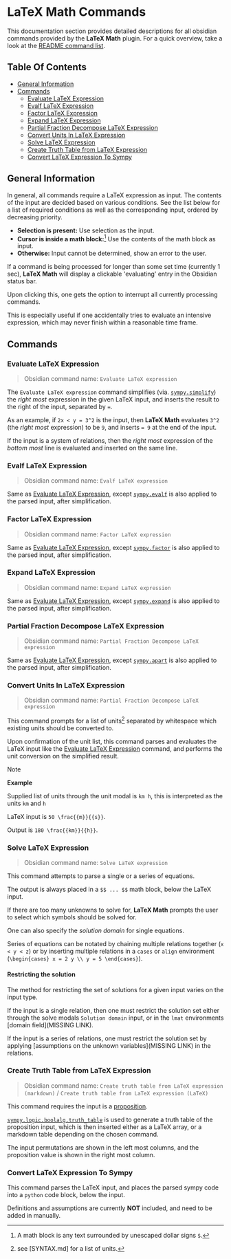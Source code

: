 
<!-- omit in toc -->
# LaTeX Math Commands

This documentation section provides detailed descriptions for all obsidian commands provided by the **LaTeX Math** plugin. For a quick overview, take a look at the [README command list](../README.md#command-list).

<!-- omit in toc -->
## Table Of Contents

- [General Information](#general-information)
- [Commands](#commands)
  - [Evaluate LaTeX Expression](#evaluate-latex-expression)
  - [Evalf LaTeX Expression](#evalf-latex-expression)
  - [Factor LaTeX Expression](#factor-latex-expression)
  - [Expand LaTeX Expression](#expand-latex-expression)
  - [Partial Fraction Decompose LaTeX Expression](#partial-fraction-decompose-latex-expression)
  - [Convert Units In LaTeX Expression](#convert-units-in-latex-expression)
  - [Solve LaTeX Expression](#solve-latex-expression)
  - [Create Truth Table from LaTeX Expression](#create-truth-table-from-latex-expression)
  - [Convert LaTeX Expression To Sympy](#convert-latex-expression-to-sympy)

## General Information

In general, all commands require a LaTeX expression as input.
The contents of the input are decided based on various conditions.
See the list below for a list of required conditions as well as the corresponding input, ordered by decreasing priority.

- **Selection is present:** Use selection as the input.
- **Cursor is inside a math block:**[^math-block] Use the contents of the math block as input.
- **Otherwise:** Input cannot be determined, show an error to the user.

[^math-block]: A math block is any text surrounded by unescaped dollar signs `$`.

If a command is being processed for longer than some set time (currently 1 sec), **LaTeX Math** will display a clickable 'evaluating' entry in the Obsidian status bar.

Upon clicking this, one gets the option to interrupt all currently processing commands.

This is especially useful if one accidentally tries to evaluate an intensive expression, which may never finish within a reasonable time frame.

## Commands

### Evaluate LaTeX Expression

> Obsidian command name: `Evaluate LaTeX expression`

The `Evaluate LaTeX expression` command simplifies (via. [`sympy.simplify`](https://docs.sympy.org/latest/tutorials/intro-tutorial/simplification.html#simplify)) the *right most* expression in the given LaTeX input, and inserts the result to the right of the input, separated by `=`.

As an example, if `2x < y = 3^2` is the input, then **LaTeX Math** evaluates `3^2` (the *right most* expression) to be `9`, and inserts `= 9` at the end of the input.

If the input is a system of relations, then the *right most* expression of the *bottom most* line is evaluated and inserted on the same line.

### Evalf LaTeX Expression

> Obsidian command name: `Evalf LaTeX expression`

Same as [Evaluate LaTeX Expression](#evaluate-latex-expression), except [`sympy.evalf`](https://docs.sympy.org/latest/modules/core.html#module-sympy.core.evalf) is also applied to the parsed input, after simplification.

### Factor LaTeX Expression

> Obsidian command name: `Factor LaTeX expression`

Same as [Evaluate LaTeX Expression](#evaluate-latex-expression), except [`sympy.factor`](https://docs.sympy.org/latest/tutorials/intro-tutorial/simplification.html#factor) is also applied to the parsed input, after simplification.

### Expand LaTeX Expression

> Obsidian command name: `Expand LaTeX expression`

Same as [Evaluate LaTeX Expression](#evaluate-latex-expression), except [`sympy.expand`](https://docs.sympy.org/latest/tutorials/intro-tutorial/simplification.html#expand) is also applied to the parsed input, after simplification.

### Partial Fraction Decompose LaTeX Expression

> Obsidian command name: `Partial Fraction Decompose LaTeX expression`

Same as [Evaluate LaTeX Expression](#evaluate-latex-expression), except [`sympy.apart`](https://docs.sympy.org/latest/tutorials/intro-tutorial/simplification.html#apart) is also applied to the parsed input, after simplification.

### Convert Units In LaTeX Expression

> Obsidian command name: `Partial Fraction Decompose LaTeX expression`

This command prompts for a list of units[^unit-list] separated by whitespace which existing units should be converted to.

[^unit-list]: see [SYNTAX.md] for a list of units.

Upon confirmation of the unit list, this command parses and evaluates the LaTeX input like the [Evaluate LaTeX Expression](#evaluate-latex-expression) command, and performs the unit conversion on the simplified result.

> [!NOTE]
> **Example**
>
> Supplied list of units through the unit modal is `km h`, this is interpreted as the units `km` and `h`
>
> LaTeX input is `50 \frac{{m}}{{s}}`.
>
> Output is `180 \frac{{km}}{{h}}`.

### Solve LaTeX Expression

> Obsidian command name: `Solve LaTeX expression`

This command attempts to parse a single or a series of equations.

The output is always placed in a `$$ ... $$` math block, below the LaTeX input.

If there are too many unknowns to solve for, **LaTeX Math** prompts the user to select which symbols should be solved for.

One can also specify the *solution domain* for single equations.

Series of equations can be notated by chaining multiple relations together (`x < y < z`) or by inserting multiple relations in a `cases` or `align` environment (`\begin{cases} x = 2 y \\ y = 5 \end{cases}`).

#### Restricting the solution

The method for restricting the set of solutions for a given input varies on the input type.

If the input is a single relation, then one must restrict the solution set either through the solve modals `Solution domain` input,
or in the `lmat` environments [domain field](MISSING LINK).

If the input is a series of relations, one must restrict the solution set by applying [assumptions on the unknown variables](MISSING LINK) in the relations.

### Create Truth Table from LaTeX Expression

> Obsidian command name: `Create truth table from LaTeX expression (markdown)` / `Create truth table from LaTeX expression (LaTeX)`

This command requires the input is a [proposition](SYNTAX.md#logical-proposition).

[`sympy.logic.boolalg.truth_table`](https://docs.sympy.org/latest/modules/logic.html#sympy.logic.boolalg.truth_table) is used to generate a truth table of the proposition input, which is then inserted either as a LaTeX array, or a markdown table depending on the chosen command.

The input permutations are shown in the left most columns, and the proposition value is shown in the right most column.

### Convert LaTeX Expression To Sympy

This command parses the LaTeX input, and places the parsed sympy code into a `python` code block, below the input.

Definitions and assumptions are currently **NOT** included, and need to be added in manually.

